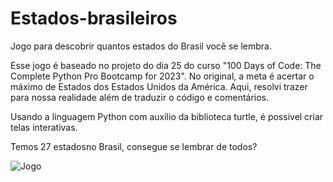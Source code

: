 # Estados-brasileiros
Jogo para descobrir quantos estados do Brasil você se lembra.

Esse jogo é baseado no projeto do dia 25 do curso "100 Days of Code: The Complete Python Pro Bootcamp for 2023". No original, a meta é acertar o máximo de Estados dos Estados Unidos da América. Aqui, resolvi trazer para nossa realidade além de traduzir o código e comentários.

Usando a linguagem Python com auxílio da biblioteca turtle, é possivel criar telas interativas.

Temos 27 estadosno Brasil, consegue se lembrar de todos?


![Jogo](https://user-images.githubusercontent.com/116361973/231438549-0c1560a6-89e9-4884-934a-e68538775d18.PNG)
